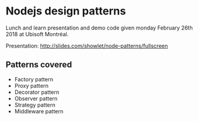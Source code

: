 # Nodejs design patterns
Lunch and learn presentation and demo code given monday February 26th 2018 at Ubisoft Montréal.

Presentation: http://slides.com/showlet/node-patterns/fullscreen

## Patterns covered
* Factory pattern
* Proxy pattern
* Decorator pattern
* Observer pattern
* Strategy pattern
* Middleware pattern

